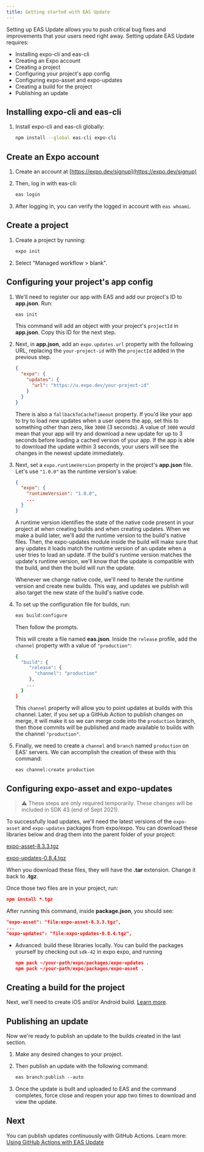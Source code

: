 ```yaml
---
title: Getting started with EAS Update
---
```


Setting up EAS Update allows you to push critical bug fixes and improvements that your users need right away. Setting update EAS Update requires:

- Installing expo-cli and eas-cli
- Creating an Expo account
- Creating a project
- Configuring your project's app config
- Configuring expo-asset and expo-updates
- Creating a build for the project
- Publishing an update

## Installing expo-cli and eas-cli

1. Install expo-cli and eas-cli globally:

   ```bash
   npm install --global eas-cli expo-cli
   ```

## Create an Expo account

1. Create an account at [https://expo.dev/signup](https://expo.dev/signup)
2. Then, log in with eas-cli:

   ```bash
   eas login
   ```

3. After logging in, you can verify the logged in account with `eas whoami`.

## Create a project

1. Create a project by running:

   ```bash
   expo init
   ```

2. Select "Managed workflow > blank".

## Configuring your project's app config

1. We'll need to register our app with EAS and add our project's ID to **app.json**. Run:

   ```bash
   eas init
   ```

   This command will add an object with your project's `projectId` in **app.json**. Copy this ID for the next step.

2. Next, in **app.json**, add an `expo.updates.url` property with the following URL, replacing the `your-project-id` with the `projectId` added in the previous step.

   ```json
   {
     "expo": {
       "updates": {
         "url": "https://u.expo.dev/your-project-id"
       }
     }
   }
   ```

   There is also a `fallbackToCacheTimeout` property. If you'd like your app to try to load new updates when a user opens the app, set this to something other than zero, like `3000` (3 seconds). A value of `3000` would mean that your app will try and download a new update for up to 3 seconds before loading a cached version of your app. If the app is able to download the update within 3 seconds, your users will see the changes in the newest update immediately.

3. Next, set a `expo.runtimeVersion` property in the project's **app.json** file. Let's use `"1.0.0"` as the runtime version's value:

   ```json
   {
     "expo": {
       "runtimeVersion": "1.0.0",
       ...
     }
   }
   ```

   A runtime version identifies the state of the native code present in your project at when creating builds and when creating updates. When we make a build later, we'll add the runtime version to the build's native files. Then, the expo-updates module inside the build will make sure that any updates it loads match the runtime version of an update when a user tries to load an update. If the build's runtime version matches the update's runtime version, we'll know that the update is compatible with the build, and then the build will run the update.

   Whenever we change native code, we'll need to iterate the runtime version and create new builds. This way, and updates we publish will also target the new state of the build's native code.

4. To set up the configuration file for builds, run:

   ```bash
   eas build:configure
   ```

   Then follow the prompts.

   This will create a file named **eas.json**. Inside the `release` profile, add the `channel` property with a value of `"production"`:

   ```bash
   {
     "build": {
        "release": {
          "channel": "production"
        },
       ...
     }
   }
   ```

   This `channel` property will allow you to point updates at builds with this channel. Later, if you set up a GitHub Action to publish changes on merge, it will make it so we can merge code into the `production` branch, then those commits will be published and made available to builds with the channel `"production"`.

5. Finally, we need to create a `channel` and `branch` named `production` on EAS' servers. We can accomplish the creation of these with this command:

   ```xml
   eas channel:create production
   ```

## Configuring expo-asset and expo-updates

> ⚠️ These steps are only required temporarily. These changes will be included in SDK 43 (end of Sept 2021).

To successfully load updates, we'll need the latest versions of the `expo-asset` and `expo-updates` packages from expo/expo. You can download these libraries below and drag them into the parent folder of your project:

[expo-asset-8.3.3.tgz](https://drive.google.com/file/d/1nXEO62-sVz_LRSyitW9EK3Chg8w7TUat)

[expo-updates-0.8.4.tgz](https://drive.google.com/file/d/170WIMgFE7tzL362xFd3r9pfmSQNW6M2c)

When you download these files, they will have the **.tar** extension. Change it back to **.tgz**.

Once those two files are in your project, run:

```json
npm install *.tgz
```

After running this command, inside **package.json**, you should see:

```json
"expo-asset": "file:expo-asset-8.3.3.tgz",
...
"expo-updates": "file:expo-updates-0.8.4.tgz",
```

- Advanced: build these libraries locally. You can build the packages yourself by checking out `sdk-42` in expo expo, and running

  ```json
  npm pack ~/your-path/expo/packages/expo-updates .
  npm pack ~/your-path/expo/packages/expo-asset .
  ```

## Creating a build for the project

Next, we'll need to create iOS and/or Android build. [Learn more](/build/setup).

## Publishing an update

Now we're ready to publish an update to the builds created in the last section.

1. Make any desired changes to your project.
2. Then publish an update with the following command:

   ```xml
   eas branch:publish --auto
   ```

3. Once the update is built and uploaded to EAS and the command completes, force close and reopen your app two times to download and view the update.

## Next

You can publish updates continuously with GitHub Actions. Learn more: [Using GitHub Actions with EAS Update](/preview/eas-update/github-actions)
